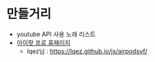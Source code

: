 # 만들거리

- youtube API 사용 노래 리스트
- [아이팟 프로 홈페이지](https://www.apple.com/kr/airpods-pro/)
  - lqez님 :  https://lqez.github.io/js/airpodsvf/